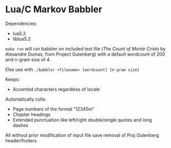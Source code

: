 Lua/C Markov Babbler
======

Dependencies:
* lua5.2
* liblua5.2

`make run` will run babbler on included text file (*The Count of Monte Cristo* by Alexandre Dumas, from Project Gutenberg) with a default wordcount of 200 and n-gram size of 4.

Else use with `./babbler <filename> [wordcount] [n-gram size]`

Keeps:
* Accented characters regardless of locale

Automatically culls:
* Page numbers of the format "12345m"
* Chapter headings
* Extended punctuation like left/right double/single quotes and long dashes

All without prior modification of input file save removal of Proj Gutenberg header/footers
